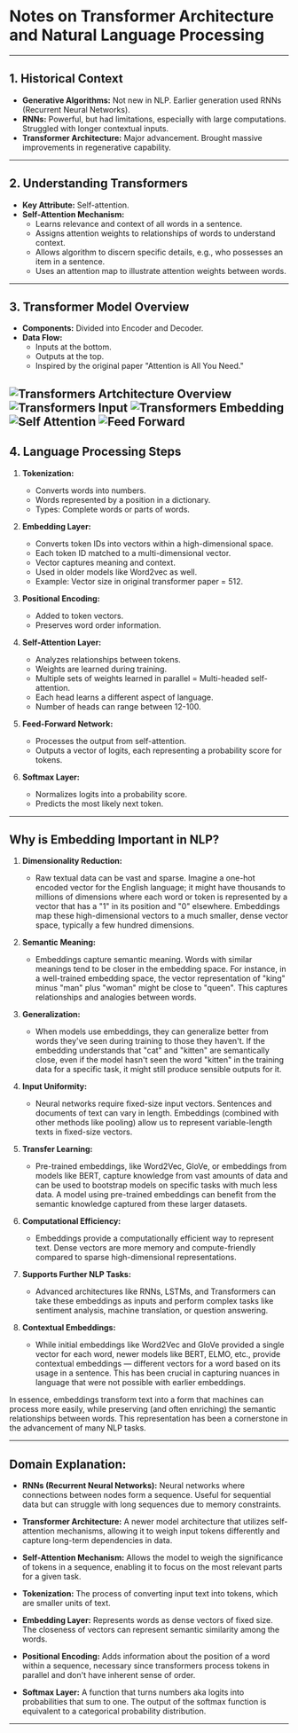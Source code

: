 # Notes on Transformer Architecture and Natural Language Processing

---

## 1. Historical Context
- **Generative Algorithms:** Not new in NLP. Earlier generation used RNNs (Recurrent Neural Networks).
- **RNNs:** Powerful, but had limitations, especially with large computations. Struggled with longer contextual inputs.
- **Transformer Architecture:** Major advancement. Brought massive improvements in regenerative capability.

---

## 2. Understanding Transformers
- **Key Attribute:** Self-attention.
- **Self-Attention Mechanism:**
    - Learns relevance and context of all words in a sentence.
    - Assigns attention weights to relationships of words to understand context.
    - Allows algorithm to discern specific details, e.g., who possesses an item in a sentence.
    - Uses an attention map to illustrate attention weights between words.

---

## 3. Transformer Model Overview
- **Components:** Divided into Encoder and Decoder.
- **Data Flow:**
    - Inputs at the bottom.
    - Outputs at the top.
    - Inspired by the original paper "Attention is All You Need."

![Transformers Artchitecture Overview](./figures/simple_transformer.png)
![Transformers Input](./figures/transformer_input.png)
![Transformers Embedding](./figures/embedding.png)
![Self Attention](./figures/self-attention.png)
![Feed Forward](./figures/feed-forward.png)
---

## 4. Language Processing Steps
1. **Tokenization:**
    - Converts words into numbers.
    - Words represented by a position in a dictionary.
    - Types: Complete words or parts of words.

2. **Embedding Layer:**
    - Converts token IDs into vectors within a high-dimensional space.
    - Each token ID matched to a multi-dimensional vector.
    - Vector captures meaning and context.
    - Used in older models like Word2vec as well.
    - Example: Vector size in original transformer paper = 512.

3. **Positional Encoding:**
    - Added to token vectors.
    - Preserves word order information.
  
4. **Self-Attention Layer:**
    - Analyzes relationships between tokens.
    - Weights are learned during training.
    - Multiple sets of weights learned in parallel = Multi-headed self-attention.
    - Each head learns a different aspect of language.
    - Number of heads can range between 12-100.

5. **Feed-Forward Network:**
    - Processes the output from self-attention.
    - Outputs a vector of logits, each representing a probability score for tokens.
  
6. **Softmax Layer:**
    - Normalizes logits into a probability score.
    - Predicts the most likely next token.

---

## Why is Embedding Important in NLP?

1. **Dimensionality Reduction:** 
   - Raw textual data can be vast and sparse. Imagine a one-hot encoded vector for the English language; it might have thousands to millions of dimensions where each word or token is represented by a vector that has a "1" in its position and "0" elsewhere. Embeddings map these high-dimensional vectors to a much smaller, dense vector space, typically a few hundred dimensions.

2. **Semantic Meaning:** 
   - Embeddings capture semantic meaning. Words with similar meanings tend to be closer in the embedding space. For instance, in a well-trained embedding space, the vector representation of "king" minus "man" plus "woman" might be close to "queen". This captures relationships and analogies between words.

3. **Generalization:** 
   - When models use embeddings, they can generalize better from words they've seen during training to those they haven't. If the embedding understands that "cat" and "kitten" are semantically close, even if the model hasn't seen the word "kitten" in the training data for a specific task, it might still produce sensible outputs for it.

4. **Input Uniformity:** 
   - Neural networks require fixed-size input vectors. Sentences and documents of text can vary in length. Embeddings (combined with other methods like pooling) allow us to represent variable-length texts in fixed-size vectors.

5. **Transfer Learning:** 
   - Pre-trained embeddings, like Word2Vec, GloVe, or embeddings from models like BERT, capture knowledge from vast amounts of data and can be used to bootstrap models on specific tasks with much less data. A model using pre-trained embeddings can benefit from the semantic knowledge captured from these larger datasets.

6. **Computational Efficiency:** 
   - Embeddings provide a computationally efficient way to represent text. Dense vectors are more memory and compute-friendly compared to sparse high-dimensional representations.

7. **Supports Further NLP Tasks:** 
   - Advanced architectures like RNNs, LSTMs, and Transformers can take these embeddings as inputs and perform complex tasks like sentiment analysis, machine translation, or question answering.

8. **Contextual Embeddings:** 
   - While initial embeddings like Word2Vec and GloVe provided a single vector for each word, newer models like BERT, ELMO, etc., provide contextual embeddings — different vectors for a word based on its usage in a sentence. This has been crucial in capturing nuances in language that were not possible with earlier embeddings.

In essence, embeddings transform text into a form that machines can process more easily, while preserving (and often enriching) the semantic relationships between words. This representation has been a cornerstone in the advancement of many NLP tasks.

---

## Domain Explanation:

- **RNNs (Recurrent Neural Networks):** Neural networks where connections between nodes form a sequence. Useful for sequential data but can struggle with long sequences due to memory constraints.
  
- **Transformer Architecture:** A newer model architecture that utilizes self-attention mechanisms, allowing it to weigh input tokens differently and capture long-term dependencies in data.
  
- **Self-Attention Mechanism:** Allows the model to weigh the significance of tokens in a sequence, enabling it to focus on the most relevant parts for a given task.
  
- **Tokenization:** The process of converting input text into tokens, which are smaller units of text.
  
- **Embedding Layer:** Represents words as dense vectors of fixed size. The closeness of vectors can represent semantic similarity among the words.
  
- **Positional Encoding:** Adds information about the position of a word within a sequence, necessary since transformers process tokens in parallel and don't have inherent sense of order.
  
- **Softmax Layer:** A function that turns numbers aka logits into probabilities that sum to one. The output of the softmax function is equivalent to a categorical probability distribution.

---
